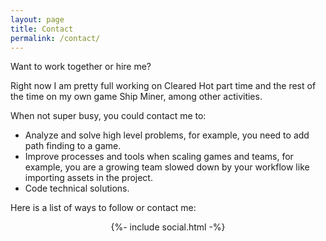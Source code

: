 ```yaml
---
layout: page
title: Contact
permalink: /contact/
---
```


Want to work together or hire me?

Right now I am pretty full working on Cleared Hot part time and the rest of the time on my own game Ship Miner, among other activities. 

When not super busy, you could contact me to:

* Analyze and solve high level problems, for example, you need to add path finding to a game.
* Improve processes and tools when scaling games and teams, for example, you are a growing team slowed down by your workflow like importing assets in the project. 
* Code technical solutions.

<!-- What I'm sure, though, is that I'm not looking for a full time job at the moment **unless** I find a dream job. -->

<!-- Just send me an email to <a class="u-email" href="mailto:{{ site.email }}">{{ site.email }}</a> or contact me via: -->

Here is a list of ways to follow or contact me:

<div align="center">
   {%- include social.html -%}
</div>